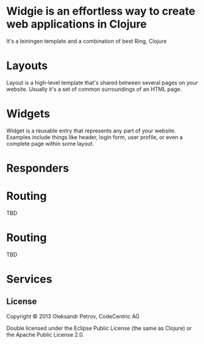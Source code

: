 # Widgie is an effortless way to create web applications in Clojure

It's a leiningen template and a combination of best Ring, Clojure

# Layouts

Layout is a high-level template that's shared between several pages on your
website. Usually it's a set of common surroundings of an HTML page.

# Widgets

Widget is a reusable entry that represents any part of your website. Examples
include things like header, login form, user profile, or even a complete page
within some layout.


# Responders


# Routing

TBD

# Routing

TBD

# Services

## License

Copyright © 2013 Oleksandr Petrov, CodeCentric AG

Double licensed under the Eclipse Public License (the same as Clojure) or
the Apache Public License 2.0.
